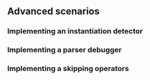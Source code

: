 ## Advanced scenarios
### Implementing an instantiation detector
### Implementing a parser debugger
### Implementing a skipping operators